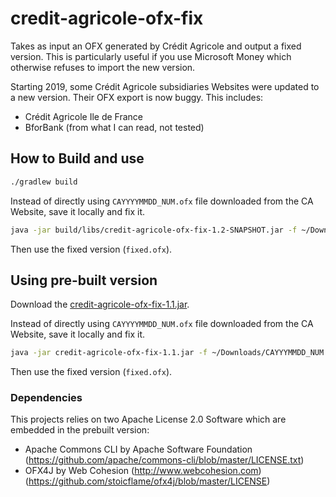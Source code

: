 # credit-agricole-ofx-fix

Takes as input an OFX generated by Crédit Agricole and output a fixed version. This is particularly useful if you use Microsoft Money which otherwise refuses to import the new version.

Starting 2019, some Crédit Agricole subsidiaries Websites were updated to a new version. Their OFX export is now buggy. This includes:

* Crédit Agricole Ile de France
* BforBank (from what I can read, not tested)

## How to Build and use 

```bash
./gradlew build
```

Instead of directly using `CAYYYYMMDD_NUM.ofx` file downloaded from the CA Website, save it locally and fix it.

```bash
java -jar build/libs/credit-agricole-ofx-fix-1.2-SNAPSHOT.jar -f ~/Downloads/CAYYYMMDD_NUM.ofx -o fixed.ofx
```

Then use the fixed version (`fixed.ofx`).

## Using pre-built version

Download the [credit-agricole-ofx-fix-1.1.jar](https://github.com/cjolif/credit-agricole-ofx-fix/releases/download/1.1.0/credit-agricole-ofx-fix-1.1.jar).


Instead of directly using `CAYYYYMMDD_NUM.ofx` file downloaded from the CA Website, save it locally and fix it.

```bash
java -jar credit-agricole-ofx-fix-1.1.jar -f ~/Downloads/CAYYYMMDD_NUM.ofx -o fixed.ofx
```

Then use the fixed version (`fixed.ofx`).

### Dependencies

This projects relies on two Apache License 2.0 Software which are embedded in the prebuilt version:

- Apache Commons CLI by Apache Software Foundation (https://github.com/apache/commons-cli/blob/master/LICENSE.txt)
- OFX4J by Web Cohesion (http://www.webcohesion.com) (https://github.com/stoicflame/ofx4j/blob/master/LICENSE)
